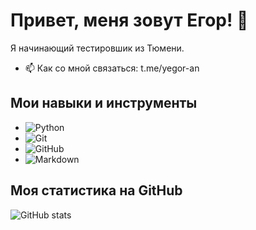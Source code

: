 # Привет, меня зовут Егор! 👋

Я начинающий тестировшик из Тюмени.

- 📫 Как со мной связаться: t.me/yegor-an

## Мои навыки и инструменты

- ![Python](https://img.shields.io/badge/-Python-333333?style=flat&logo=python)
- ![Git](https://img.shields.io/badge/-Git-333333?style=flat&logo=git)
- ![GitHub](https://img.shields.io/badge/-GitHub-333333?style=flat&logo=github)
- ![Markdown](https://img.shields.io/badge/-Markdown-333333?style=flat&logo=markdown)

## Моя статистика на GitHub

![GitHub stats](https://github-readme-stats.vercel.app/api?username=yourusername&show_icons=true&theme=radical)
